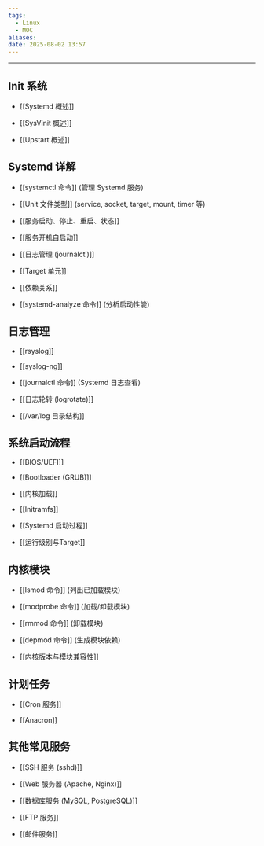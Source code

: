 ```yaml
---
tags:
  - Linux
  - MOC
aliases: 
date: 2025-08-02 13:57
---
```



---

## Init 系统

- [[Systemd 概述]]

- [[SysVinit 概述]]

- [[Upstart 概述]]



## Systemd 详解

- [[systemctl 命令]] (管理 Systemd 服务)

- [[Unit 文件类型]] (service, socket, target, mount, timer 等)

- [[服务启动、停止、重启、状态]]

- [[服务开机自启动]]

- [[日志管理 (journalctl)]]

- [[Target 单元]]

- [[依赖关系]]

- [[systemd-analyze 命令]] (分析启动性能)



## 日志管理

- [[rsyslog]]

- [[syslog-ng]]

- [[journalctl 命令]] (Systemd 日志查看)

- [[日志轮转 (logrotate)]]

- [[/var/log 目录结构]]



## 系统启动流程

- [[BIOS/UEFI]]

- [[Bootloader (GRUB)]]

- [[内核加载]]

- [[Initramfs]]

- [[Systemd 启动过程]]

- [[运行级别与Target]]



## 内核模块

- [[lsmod 命令]] (列出已加载模块)

- [[modprobe 命令]] (加载/卸载模块)

- [[rmmod 命令]] (卸载模块)

- [[depmod 命令]] (生成模块依赖)

- [[内核版本与模块兼容性]]



## 计划任务

- [[Cron 服务]]

- [[Anacron]]



## 其他常见服务

- [[SSH 服务 (sshd)]]

- [[Web 服务器 (Apache, Nginx)]]

- [[数据库服务 (MySQL, PostgreSQL)]]

- [[FTP 服务]]

- [[邮件服务]]
